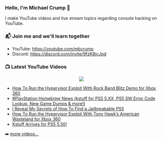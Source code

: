 ### Hello, I'm Michael Crump 👋

I make YouTube videos and live stream topics regarding console hacking on YouTube. 

### 📬 Join me and we'll learn together

- YouTube: https://youtube.com/mbcrump
- Discord: https://discord.com/invite/9fzK8jcJpd

### 📺 Latest YouTube Videos

<div align="center">

[<img src="https://img.shields.io/badge/-Subscribe-red?style=for-the-badge&logo=youtube&logoColor=white"/>](https://www.youtube.com/c/mbcrump?sub_confirmation=1)

</div>

<!-- YOUTUBE:START -->
- [How To Run the Hypervisor Exploit With Rock Band Blitz Demo for Xbox 360](https://www.youtube.com/watch?v=GQD3FyEUa7o)
- [#PlayStation Homebrew News &lpar;kstuff for PS5 5.XX, PS5 SW Error Code Lookup, New Game Dumps &amp; more!&rpar;](https://www.youtube.com/watch?v=lIwMtr7FA9A)
- [I Reveal My Secrets of How To Find a Jailbreakable PS5](https://www.youtube.com/watch?v=RCe--_4eqwM)
- [How To Run the Hypervisor Exploit With Tony Hawk’s American Wasteland for Xbox 360](https://www.youtube.com/watch?v=2xiHlo8N2bk)
- [Kstuff Arrives for PS5 5.50!](https://www.youtube.com/watch?v=BAIqTRhAiGo)
<!-- YOUTUBE:END -->

➡️ [more videos...](https://youtube.com/mbcrump)

